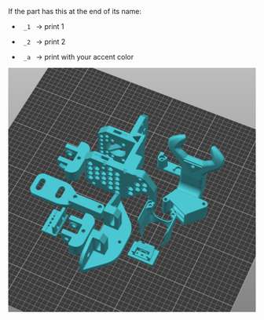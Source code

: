If the part has this at the end of its name:
- <code> _1 </code> -> print 1

- <code> _2 </code> -> print 2

- <code> _a </code> -> print with your accent color

![PrintOrientation](/img/dragon_klicky_print_orientation.png)